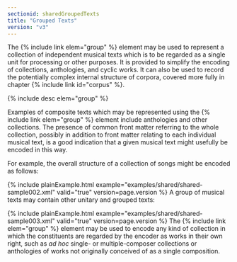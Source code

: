 ```yaml
---
sectionid: sharedGroupedTexts
title: "Grouped Texts"
version: "v3"
---
```


The {% include link elem="group" %} element may be used to represent a collection of
independent musical texts which is to be regarded as a single unit for processing
or other
purposes. It is provided to simplify the encoding of collections, anthologies, and
cyclic
works. It can also be used to record the potentially complex internal structure of
corpora, covered more fully in chapter {% include link id="corpus" %}.



{% include desc elem="group" %}




Examples of composite texts which may be represented using the {% include link elem="group" %} element include anthologies and other collections. The presence of common
front matter referring to the whole collection, possibly in addition to front matter
relating to each individual musical text, is a good indication that a given musical
text
might usefully be encoded in this way.

For example, the overall structure of a collection of songs might be encoded as
follows:

{% include plainExample.html example="examples/shared/shared-sample002.xml" valid="true" version=page.version %}
A group of musical texts may contain other unitary and grouped texts:

{% include plainExample.html example="examples/shared/shared-sample003.xml" valid="true" version=page.version %}
The {% include link elem="group" %} element may be used to encode any kind of collection in
which the constituents are regarded by the encoder as works in their own right, such
as
*ad hoc* single- or multiple-composer collections or anthologies of
works not originally conceived of as a single composition.

